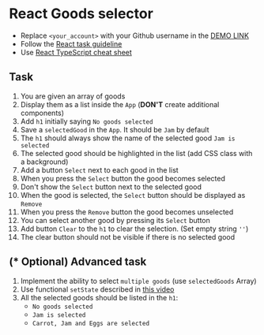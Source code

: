 # React Goods selector
- Replace `<your_account>` with your Github username in the [DEMO LINK](https://Oleksii-Fedorenko.github.io/react_goods-selector/)
- Follow the [React task guideline](https://github.com/mate-academy/react_task-guideline#react-tasks-guideline)
- Use [React TypeScript cheat sheet](https://mate-academy.github.io/fe-program/js/extra/react-typescript)

## Task
1. You are given an array of goods
1. Display them as a list inside the `App` (**DON'T** create additional components)
1. Add `h1` initially saying `No goods selected`
1. Save a `selectedGood` in the `App`. It should be `Jam` by default
1. The `h1` should always show the name of the selected good `Jam is selected`
1. The selected good should be highlighted in the list (add CSS class with a background)
1. Add a button `Select` next to each good in the list
1. When you press the `Select` button the good becomes selected
1. Don't show the `Select` button next to the selected good
1. When the good is selected, the `Select` button should be displayed as `Remove`
1. When you press the `Remove` button the good becomes unselected
1. You can select another good by pressing its `Select` button
1. Add button `Clear` to the `h1` to clear the selection. (Set empty string `''`)
1. The clear button should not be visible if there is no selected good

## (* Optional) Advanced task
1. Implement the ability to select `multiple goods` (use `selectedGoods` Array)
1. Use functional `setState` described in [this video](https://youtu.be/zMe2Qq-ThpM)
1. All the selected goods should be listed in the `h1`:
    - `No goods selected`
    - `Jam is selected`
    - `Carrot, Jam and Eggs are selected`
